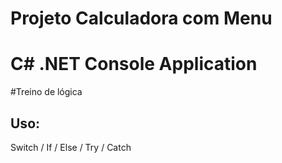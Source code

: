 # Projeto Calculadora com Menu 
# C# .NET Console Application
#Treino de lógica

## Uso:

Switch / If / Else / Try / Catch

